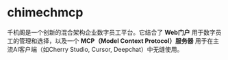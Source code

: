 # chimechmcp
千机阁是一个创新的混合架构企业数字员工平台。它结合了 **Web门户** 用于数字员工的管理和选择，以及一个 **MCP（Model Context Protocol）服务器** 用于在主流AI客户端（如Cherry Studio, Cursor, Deepchat）中无缝使用。
